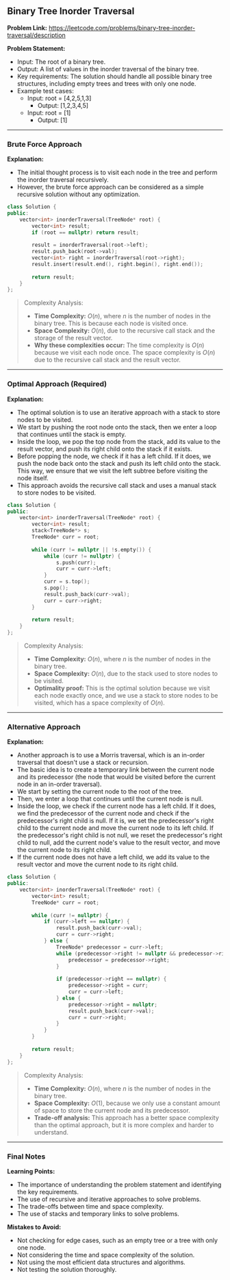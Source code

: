## Binary Tree Inorder Traversal
**Problem Link:** https://leetcode.com/problems/binary-tree-inorder-traversal/description

**Problem Statement:**
- Input: The root of a binary tree.
- Output: A list of values in the inorder traversal of the binary tree.
- Key requirements: The solution should handle all possible binary tree structures, including empty trees and trees with only one node.
- Example test cases:
  - Input: root = [4,2,5,1,3]
    - Output: [1,2,3,4,5]
  - Input: root = [1]
    - Output: [1]

---

### Brute Force Approach

**Explanation:**
- The initial thought process is to visit each node in the tree and perform the inorder traversal recursively.
- However, the brute force approach can be considered as a simple recursive solution without any optimization.

```cpp
class Solution {
public:
    vector<int> inorderTraversal(TreeNode* root) {
        vector<int> result;
        if (root == nullptr) return result;
        
        result = inorderTraversal(root->left);
        result.push_back(root->val);
        vector<int> right = inorderTraversal(root->right);
        result.insert(result.end(), right.begin(), right.end());
        
        return result;
    }
};
```

> Complexity Analysis:
> - **Time Complexity:** $O(n)$, where $n$ is the number of nodes in the binary tree. This is because each node is visited once.
> - **Space Complexity:** $O(n)$, due to the recursive call stack and the storage of the result vector.
> - **Why these complexities occur:** The time complexity is $O(n)$ because we visit each node once. The space complexity is $O(n)$ due to the recursive call stack and the result vector.

---

### Optimal Approach (Required)

**Explanation:**
- The optimal solution is to use an iterative approach with a stack to store nodes to be visited.
- We start by pushing the root node onto the stack, then we enter a loop that continues until the stack is empty.
- Inside the loop, we pop the top node from the stack, add its value to the result vector, and push its right child onto the stack if it exists.
- Before popping the node, we check if it has a left child. If it does, we push the node back onto the stack and push its left child onto the stack. This way, we ensure that we visit the left subtree before visiting the node itself.
- This approach avoids the recursive call stack and uses a manual stack to store nodes to be visited.

```cpp
class Solution {
public:
    vector<int> inorderTraversal(TreeNode* root) {
        vector<int> result;
        stack<TreeNode*> s;
        TreeNode* curr = root;
        
        while (curr != nullptr || !s.empty()) {
            while (curr != nullptr) {
                s.push(curr);
                curr = curr->left;
            }
            curr = s.top();
            s.pop();
            result.push_back(curr->val);
            curr = curr->right;
        }
        
        return result;
    }
};
```

> Complexity Analysis:
> - **Time Complexity:** $O(n)$, where $n$ is the number of nodes in the binary tree.
> - **Space Complexity:** $O(n)$, due to the stack used to store nodes to be visited.
> - **Optimality proof:** This is the optimal solution because we visit each node exactly once, and we use a stack to store nodes to be visited, which has a space complexity of $O(n)$.

---

### Alternative Approach

**Explanation:**
- Another approach is to use a Morris traversal, which is an in-order traversal that doesn't use a stack or recursion.
- The basic idea is to create a temporary link between the current node and its predecessor (the node that would be visited before the current node in an in-order traversal).
- We start by setting the current node to the root of the tree.
- Then, we enter a loop that continues until the current node is null.
- Inside the loop, we check if the current node has a left child. If it does, we find the predecessor of the current node and check if the predecessor's right child is null. If it is, we set the predecessor's right child to the current node and move the current node to its left child. If the predecessor's right child is not null, we reset the predecessor's right child to null, add the current node's value to the result vector, and move the current node to its right child.
- If the current node does not have a left child, we add its value to the result vector and move the current node to its right child.

```cpp
class Solution {
public:
    vector<int> inorderTraversal(TreeNode* root) {
        vector<int> result;
        TreeNode* curr = root;
        
        while (curr != nullptr) {
            if (curr->left == nullptr) {
                result.push_back(curr->val);
                curr = curr->right;
            } else {
                TreeNode* predecessor = curr->left;
                while (predecessor->right != nullptr && predecessor->right != curr) {
                    predecessor = predecessor->right;
                }
                
                if (predecessor->right == nullptr) {
                    predecessor->right = curr;
                    curr = curr->left;
                } else {
                    predecessor->right = nullptr;
                    result.push_back(curr->val);
                    curr = curr->right;
                }
            }
        }
        
        return result;
    }
};
```

> Complexity Analysis:
> - **Time Complexity:** $O(n)$, where $n$ is the number of nodes in the binary tree.
> - **Space Complexity:** $O(1)$, because we only use a constant amount of space to store the current node and its predecessor.
> - **Trade-off analysis:** This approach has a better space complexity than the optimal approach, but it is more complex and harder to understand.

---

### Final Notes

**Learning Points:**
- The importance of understanding the problem statement and identifying the key requirements.
- The use of recursive and iterative approaches to solve problems.
- The trade-offs between time and space complexity.
- The use of stacks and temporary links to solve problems.

**Mistakes to Avoid:**
- Not checking for edge cases, such as an empty tree or a tree with only one node.
- Not considering the time and space complexity of the solution.
- Not using the most efficient data structures and algorithms.
- Not testing the solution thoroughly.